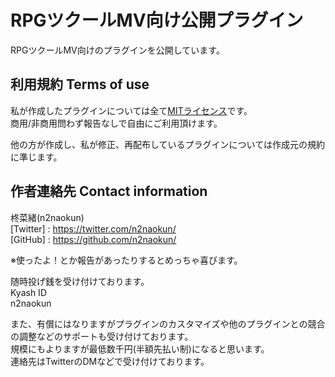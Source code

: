 # RPGツクールMV向け公開プラグイン

RPGツクールMV向けのプラグインを公開しています。

## 利用規約 Terms of use
私が作成したプラグインについては全て[MITライセンス](https://github.com/n2naokun/RPGMaker-MV/blob/master/LICENSE.txt)です。  
商用/非商用問わず報告なしで自由にご利用頂けます。  

他の方が作成し、私が修正、再配布しているプラグインについては作成元の規約に準じます。

## 作者連絡先 Contact information
柊菜緒(n2naokun)  
[Twitter] : <https://twitter.com/n2naokun/>  
[GitHub]  : <https://github.com/n2naokun/>  

※使ったよ！とか報告があったりするとめっちゃ喜びます。  

随時投げ銭を受け付けております。  
Kyash ID  
n2naokun  

また、有償にはなりますがプラグインのカスタマイズや他のプラグインとの競合の調整などのサポートも受け付けております。  
規模にもよりますが最低数千円(半額先払い制)になると思います。  
連絡先はTwitterのDMなどで受け付けております。  
